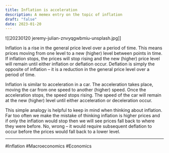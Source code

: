 ```yaml
---
title: Inflation is acceleration
description: A memex entry on the topic of inflation
draft: "false"
date: 2023-01-20
---
```


![[20230120 jeremy-julian-znvyqgwbmiu-unsplash.jpg]]

Inflation is a rise in the general price level over a period of time. This means prices moving from one level to a new (higher) level between points in time. If inflation stops, the prices will stop rising and the new (higher) price level will remain until either inflation or deflation occur. Deflation is simply the opposite of inflation – it is a reduction in the general price level over a period of time.

Inflation is similar to acceleration in a car. The acceleration takes place, moving the car from one speed to another (higher) speed. Once the acceleration stops, the speed stops rising. The speed of the car will remain at the new (higher) level until either acceleration or deceleration occur.

This simple analogy is helpful to keep in mind when thinking about inflation. Far too often we make the mistake of thinking inflation is higher prices and if only the inflation would stop then we will see prices fall back to where they were before. No, wrong – it would require subsequent deflation to occur before the prices would fall back to a lower level.

---
#Inflation #Macroeconomics #Economics 